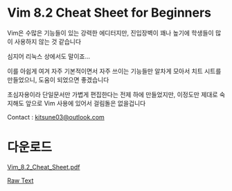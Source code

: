 # Vim 8.2 Cheat Sheet for Beginners 
Vim은 수많은 기능들이 있는 강력한 에디터지만, 진입장벽이 꽤나 높기에 학생들이 많이 사용하지 않는 것 같습니다

심지어 리눅스 상에서도 말이죠...

이를 아쉽게 여겨 자주 기본적이면서 자주 쓰이는 기능들만 알차게 모아서 치트 시트를 만들었으니, 도움이 되었으면 좋겠습니다

초심자용이라 단일문서만 가볍게 편집한다는 전제 하에 만들었지만, 이정도만 제대로 숙지해도 앞으로 Vim 사용에 있어서 걸림돌은 없을겁니다

Contact : kitsune03@outlook.com

# 다운로드
[Vim_8.2_Cheat_Sheet.pdf](https://github.com/kitsune03k/Vim8.2CheatSheet/raw/main/Vim_8.2_Cheat_Sheet.pdf)

[Raw Text](https://github.com/kitsune03k/Vim8.2CheatSheet/raw/main/Vim_8.2_Cheat_Sheet.txt)
